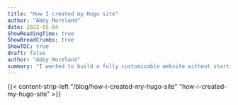 ```yaml
---
title: "How I created my Hugo site"
author: "Abby Moreland"
date: 2022-05-04
ShowReadingTime: true
ShowBreadCrumbs: true
ShowTOC: true
draft: false
author: "Abby Moreland"
summary: "I wanted to build a fully customizable website without starting from scratch, so I created this site using Hugo and Netlify."
---
```

{{< content-strip-left "/blog/how-i-created-my-hugo-site" "how-i-created-my-hugo-site" >}}